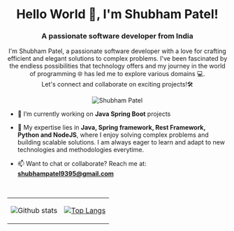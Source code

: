 <h1 align="center">Hello World 👋, I'm Shubham Patel!</h1>
<h3 align="center">A passionate software developer from India</h3>
<p align="center">I'm Shubham Patel, a passionate software developer with a love for crafting efficient and elegant solutions to complex problems. I've been fascinated by the endless possibilities that technology offers and my journey in the world of programming 🌐 has led me to explore various domains 💻. <br/>
Let's connect and collaborate on exciting projects!🛠️
</p>
<p align="center"> 
 <img src="https://komarev.com/ghpvc/?username=shubhampatel9395&label=Profile%20views&color=brightgreen&style=flat" alt="Shubham Patel" /> 
</p>
<p align="left">

- 🔭 I’m currently working on **Java Spring Boot** projects

- 🚀 My expertise lies in **Java, Spring framework, Rest Framework, Python and NodeJS**, where I enjoy solving complex problems and building scalable solutions. I am always eager to learn and adapt to new technologies and methodologies everytime.

- 📫 Want to chat or collaborate? Reach me at: **shubhampatel9395@gmail.com**
</p>
<br>

 <table align="center" width="100%" height="100%" >
   <tr>
     <td>
  
![Github stats](https://github-readme-stats.vercel.app/api?username=shubhampatel9395&theme=radical&text_color=FFFFFF&show_icons=true&count_private=true&hide=issues) </td>
     <td> [![Top Langs](https://github-readme-stats.vercel.app/api/top-langs/?username=shubhampatel9395&theme=radical&text_color=FFFFFF&layout=compact)](https://github.com/shubhampatel9395) </td>
   </tr>
  </table>
    
<h2> Technologies I like to work with 💼</h2>
 <table width="100% height="100%" align="center">
   <tr>
      <td>
        <img alt="icon" height=64px src="https://user-images.githubusercontent.com/25181517/117201156-9a724800-adec-11eb-9a9d-3cd0f67da4bc.png">
     </td>
      <td>
        <img alt="icon" height=64px src="https://user-images.githubusercontent.com/25181517/117201470-f6d56780-adec-11eb-8f7c-e70e376cfd07.png">
     </td>
      <td>
        <img alt="icon" height=64px src="https://user-images.githubusercontent.com/25181517/183891303-41f257f8-6b3d-487c-aa56-c497b880d0fb.png">
     </td>
     <td>
        <img alt="icon" height=64px src="https://user-images.githubusercontent.com/25181517/186711335-a3729606-5a78-4496-9a36-06efcc74f800.png">
     </td>
      <td>
        <img alt="icon" height=64px src="https://user-images.githubusercontent.com/25181517/183423507-c056a6f9-1ba8-4312-a350-19bcbc5a8697.png">
     </td>
      <td>
        <img alt="icon" height=64px src="https://user-images.githubusercontent.com/25181517/183568594-85e280a7-0d7e-4d1a-9028-c8c2209e073c.png">
     </td>
     <td>
        <img alt="icon" height=64px src="https://user-images.githubusercontent.com/25181517/192158954-f88b5814-d510-4564-b285-dff7d6400dad.png">
     </td>
     <td>
        <img alt="icon" height=64px src="https://user-images.githubusercontent.com/25181517/183898674-75a4a1b1-f960-4ea9-abcb-637170a00a75.png">
     </td>
      <td align="center">
      <img alt="icon" height=64px src="https://user-images.githubusercontent.com/25181517/117447155-6a868a00-af3d-11eb-9cfe-245df15c9f3f.png">
    </td>
   </tr>
   <tr>
      <td>
        <img alt="icon" height=64px src="https://user-images.githubusercontent.com/25181517/183896128-ec99105a-ec1a-4d85-b08b-1aa1620b2046.png">
     </td>
      <td>
        <img alt="icon" height=64px src="https://user-images.githubusercontent.com/25181517/117208740-bfb78400-adf5-11eb-97bb-09072b6bedfc.png">
     </td>
      <td>
        <img alt="icon" height=64px src="https://github.com/marwin1991/profile-technology-icons/assets/19180175/3b371807-db7c-45b4-8720-c0cfc901680a">
     </td>
     <td>
        <img alt="icon" height=64px src="https://user-images.githubusercontent.com/25181517/182884177-d48a8579-2cd0-447a-b9a6-ffc7cb02560e.png">
     </td>
      <td>
        <img alt="icon" height=64px src="	https://user-images.githubusercontent.com/25181517/192108372-f71d70ac-7ae6-4c0d-8395-51d8870c2ef0.png">
     </td>
      <td>
        <img alt="icon" height=64px src="https://user-images.githubusercontent.com/25181517/192108374-8da61ba1-99ec-41d7-80b8-fb2f7c0a4948.png">
     </td>
     <td>
        <img alt="icon" height=64px src="https://user-images.githubusercontent.com/25181517/192109061-e138ca71-337c-4019-8d42-4792fdaa7128.png">
     </td>
     <td>
        <img alt="icon" height=64px src="	https://user-images.githubusercontent.com/25181517/192108892-6e9b5cdf-4e35-4a70-ad9a-801a93a07c1c.png">
     </td>
      <td align="center">
      <img alt="icon" height=64px src="https://user-images.githubusercontent.com/25181517/117207330-263ba280-adf4-11eb-9b97-0ac5b40bc3be.png">
    </td> 
   </tr>

 </table>
 
<br>

<h2> My Projects 📁</h2>

[![ReadMe Card](https://github-readme-stats.vercel.app/api/pin/?username=shubhampatel9395&theme=react&text_color=FFFFFF&repo=epms)](https://github.com/shubhampatel9395/epms)
[![ReadMe Card](https://github-readme-stats.vercel.app/api/pin/?username=shubhampatel9395&theme=react&text_color=FFFFFF&repo=MovieDatabaseAPI)](https://github.com/shubhampatel9395/MovieDatabaseAPI)
[![ReadMe Card](https://github-readme-stats.vercel.app/api/pin/?username=shubhampatel9395&theme=react&text_color=FFFFFF&repo=Student-Attendance)](https://github.com/shubhampatel9395/Student-Attendance)
<br>

## Let's colab 🚀

🌟 Interested in collaborating on a project or exploring new ideas together? Let's combine our skills and create something amazing! Feel free to reach out on the platforms below!
<p align="left">
<a href="https://www.linkedin.com/in/shubham9395/" target="_blank"><img alt="LinkedIn" src="https://img.shields.io/badge/-LinkedIn-007ACC?style=flat-square&logo=linkedin&logoColor=white" />
  <a href="mailto:shubhampatel9395@gmail.com" target="_blank"><img alt="E-mail" src="https://img.shields.io/badge/-Gmail-ea4335?style=flat-square&logo=Gmail&logoColor=white" /></a>
  <a href="https://stackoverflow.com/users/14454114/shubham-patel" target="blank"><img align="center" src="https://raw.githubusercontent.com/rahuldkjain/github-profile-readme-generator/master/src/images/icons/Social/stack-overflow.svg" alt="Shubham Patel" height="30" width="40" /></a>
</p>

<p align="center" style="font-size:16px;"> Created with 🧡 by Shubham Patel</p>

<!--
**shubhampatel9395/shubhampatel9395** is a ✨ _special_ ✨ repository because its `README.md` (this file) appears on your GitHub profile.

Here are some ideas to get you started:

- 🔭 I’m currently working on ...
- 🌱 I’m currently learning ...
- 👯 I’m looking to collaborate on ...
- 🤔 I’m looking for help with ...
- 💬 Ask me about ...
- 📫 How to reach me: ...
- 😄 Pronouns: ...
- ⚡ Fun fact: ...
-->
